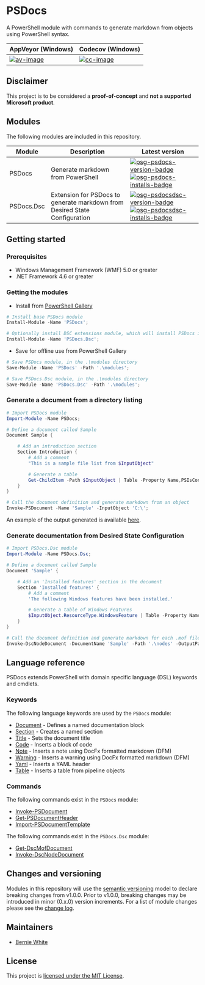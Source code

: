 # PSDocs

A PowerShell module with commands to generate markdown from objects using PowerShell syntax.

| AppVeyor (Windows) | Codecov (Windows) |
| --- | --- |
| [![av-image][]][av-site] | [![cc-image][]][cc-site] |

[av-image]: https://ci.appveyor.com/api/projects/status/pl7tu7ktue388n7s
[av-site]: https://ci.appveyor.com/project/BernieWhite/PSDocs
[cc-image]: https://codecov.io/gh/BernieWhite/PSDocs/branch/master/graph/badge.svg
[cc-site]: https://codecov.io/gh/BernieWhite/PSDocs

## Disclaimer

This project is to be considered a **proof-of-concept** and **not a supported Microsoft product**.

## Modules

The following modules are included in this repository.

| Module     | Description | Latest version |
| ------     | ----------- | -------------- |
| PSDocs     | Generate markdown from PowerShell | [![psg-psdocs-version-badge][]][psg-psdocs] [![psg-psdocs-installs-badge][]][psg-psdocs] |
| PSDocs.Dsc | Extension for PSDocs to generate markdown from Desired State Configuration | [![psg-psdocsdsc-version-badge][]][psg-psdocsdsc] [![psg-psdocsdsc-installs-badge][]][psg-psdocsdsc] |

## Getting started

### Prerequisites

- Windows Management Framework (WMF) 5.0 or greater
- .NET Framework 4.6 or greater

### Getting the modules

- Install from [PowerShell Gallery][psg-psdocs]

```powershell
# Install base PSDocs module
Install-Module -Name 'PSDocs';
```

```powershell
# Optionally install DSC extensions module, which will install PSDocs if not already installed
Install-Module -Name 'PSDocs.Dsc';
```

- Save for offline use from PowerShell Gallery

```powershell
# Save PSDocs module, in the .\modules directory
Save-Module -Name 'PSDocs' -Path '.\modules';

# Save PSDocs.Dsc module, in the .\modules directory
Save-Module -Name 'PSDocs.Dsc' -Path '.\modules';
```

### Generate a document from a directory listing

```powershell
# Import PSDocs module
Import-Module -Name PSDocs;

# Define a document called Sample
Document Sample {

    # Add an introduction section
    Section Introduction {
        # Add a comment
        "This is a sample file list from $InputObject"

        # Generate a table
        Get-ChildItem -Path $InputObject | Table -Property Name,PSIsContainer
    }
}

# Call the document definition and generate markdown from an object
Invoke-PSDocument -Name 'Sample' -InputObject 'C:\';
```

An example of the output generated is available [here](/docs/examples/Get-child-item-output.md).

### Generate documentation from Desired State Configuration

```powershell
# Import PSDocs.Dsc module
Import-Module -Name PSDocs.Dsc;

# Define a document called Sample
Document 'Sample' {

    # Add an 'Installed features' section in the document
    Section 'Installed features' {
        # Add a comment
        'The following Windows features have been installed.'

        # Generate a table of Windows Features
        $InputObject.ResourceType.WindowsFeature | Table -Property Name,Ensure
    }
}

# Call the document definition and generate markdown for each .mof file in the .\nodes directory
Invoke-DscNodeDocument -DocumentName 'Sample' -Path '.\nodes' -OutputPath '.\docs';
```

## Language reference

PSDocs extends PowerShell with domain specific language (DSL) keywords and cmdlets.

### Keywords

The following language keywords are used by the `PSDocs` module:

- [Document](/docs/keywords/PSDocs/en-US/about_PSDocs_Keywords.md#document) - Defines a named documentation block
- [Section](/docs/keywords/PSDocs/en-US/about_PSDocs_Keywords.md#section) - Creates a named section
- [Title](/docs/keywords/PSDocs/en-US/about_PSDocs_Keywords.md#title) - Sets the document title
- [Code](/docs/keywords/PSDocs/en-US/about_PSDocs_Keywords.md#code) - Inserts a block of code
- [Note](/docs/keywords/PSDocs/en-US/about_PSDocs_Keywords.md#note) - Inserts a note using DocFx formatted markdown (DFM)
- [Warning](/docs/keywords/PSDocs/en-US/about_PSDocs_Keywords.md#warning) - Inserts a warning using DocFx formatted markdown (DFM)
- [Yaml](/docs/keywords/PSDocs/en-US/about_PSDocs_Keywords.md#yaml) - Inserts a YAML header
- [Table](/docs/keywords/PSDocs/en-US/about_PSDocs_Keywords.md#table) - Inserts a table from pipeline objects

### Commands

The following commands exist in the `PSDocs` module:

- [Invoke-PSDocument](/docs/commands/PSDocs/en-US/Invoke-PSDocument.md)
- [Get-PSDocumentHeader](/docs/commands/PSDocs/en-US/Get-PSDocumentHeader.md)
- [Import-PSDocumentTemplate](/docs/commands/PSDocs/en-US/Import-PSDocumentTemplate.md)

The following commands exist in the `PSDocs.Dsc` module:

- [Get-DscMofDocument](/docs/commands/PSDocs.Dsc/en-US/Get-DscMofDocument.md)
- [Invoke-DscNodeDocument](/docs/commands/PSDocs.Dsc/en-US/Invoke-DscNodeDocument.md)

## Changes and versioning

Modules in this repository will use the [semantic versioning](http://semver.org/) model to declare breaking changes from v1.0.0. Prior to v1.0.0, breaking changes may be introduced in minor (0.x.0) version increments. For a list of module changes please see the [change log](CHANGELOG.md).

## Maintainers

- [Bernie White](https://github.com/BernieWhite)

## License

This project is [licensed under the MIT License](LICENSE).

[psg-psdocs]: https://www.powershellgallery.com/packages/PSDocs
[psg-psdocs-version-badge]: https://img.shields.io/powershellgallery/v/PSDocs.svg
[psg-psdocs-installs-badge]: https://img.shields.io/powershellgallery/dt/PSDocs.svg
[psg-psdocsdsc]: https://www.powershellgallery.com/packages/PSDocs.Dsc
[psg-psdocsdsc-version-badge]: https://img.shields.io/powershellgallery/v/PSDocs.Dsc.svg
[psg-psdocsdsc-installs-badge]: https://img.shields.io/powershellgallery/dt/PSDocs.Dsc.svg
